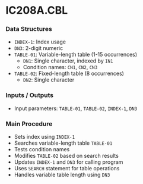 # IC208A.CBL

### Data Structures
- `INDEX-1`: Index usage
- `DN3`: 2-digit numeric
- `TABLE-01`: Variable-length table (1-15 occurrences)
  - `DN1`: Single character, indexed by `IN1`
  - Condition names: `CN1`, `CN2`, `CN3`
- `TABLE-02`: Fixed-length table (8 occurrences)
  - `DN2`: Single character

### Inputs / Outputs
- Input parameters: `TABLE-01`, `TABLE-02`, `INDEX-1`, `DN3`

### Main Procedure
- Sets index using `INDEX-1`
- Searches variable-length table `TABLE-01`
- Tests condition names
- Modifies `TABLE-02` based on search results
- Updates `INDEX-1` and `DN3` for calling program
- Uses `SEARCH` statement for table operations
- Handles variable table length using `DN3`